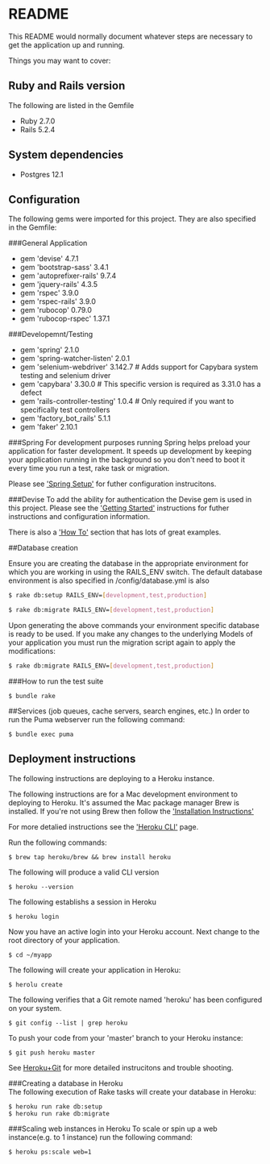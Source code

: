 # README

This README would normally document whatever steps are necessary to get the
application up and running.

Things you may want to cover:

## Ruby and Rails version
The following are listed in the Gemfile
- Ruby 2.7.0
- Rails 5.2.4

## System dependencies
- Postgres 12.1

## Configuration
The following gems were imported for this project. They are
also specified in the Gemfile:

###General Application
- gem 'devise' 4.7.1
- gem 'bootstrap-sass' 3.4.1
- gem 'autoprefixer-rails' 9.7.4
- gem 'jquery-rails' 4.3.5
- gem 'rspec' 3.9.0
- gem 'rspec-rails' 3.9.0
- gem 'rubocop' 0.79.0
- gem 'rubocop-rspec' 1.37.1

###Developemnt/Testing
- gem 'spring' 2.1.0
- gem 'spring-watcher-listen' 2.0.1
- gem 'selenium-webdriver' 3.142.7 # Adds support for Capybara system testing and selenium driver
- gem 'capybara' 3.30.0 # This specific version is required as 3.31.0 has a defect
- gem 'rails-controller-testing' 1.0.4 # Only required if you want to specifically test controllers
- gem 'factory_bot_rails' 5.1.1
- gem 'faker'  2.10.1

###Spring
For development purposes running Spring helps preload your application
for faster development. It speeds up development by keeping your application running in the background so you don't 
need to boot it every time you run a test, rake task or migration. 

Please see ['Spring Setup'](https://github.com/rails/spring#setup) for futher
configuration instrucitons.

###Devise
To add the ability for authentication the Devise gem is used in this project.
Please see the ['Getting Started'](https://github.com/heartcombo/devise#getting-started)
instructions for futher instructions and configuration information.

There is also a ['How To'](https://github.com/heartcombo/devise/wiki/How-Tos) section
that has lots of great examples.

##Database creation

Ensure you are creating the database in the appropriate environment
for which you are working in using the RAILS_ENV switch. The default database
 environment is also specified in /config/database.yml 
is also 
```sh
$ rake db:setup RAILS_ENV=[development,test,production]
```
```sh
$ rake db:migrate RAILS_ENV=[development,test,production]
```
                    
Upon generating the above commands your environment specific database
is ready to be used. If you make any changes to the underlying Models
of your application you must run the migration script again to
apply the modifications:
```sh
$ rake db:migrate RAILS_ENV=[development,test,production]
```

###How to run the test suite
```shell script
$ bundle rake
```

##Services (job queues, cache servers, search engines, etc.)
In order to run the Puma webserver run the following command:
```shell script
$ bundle exec puma
```

## Deployment instructions
The following instructions are deploying to a Heroku instance.

The following instructions are for a Mac development 
environment to deploying to Heroku. It's assumed
the Mac package manager Brew is installed. If you're not
using Brew then follow the ['Installation Instructions'](https://docs.brew.sh/Installation)
    
For more detalied instructions see the ['Heroku CLI'](https://devcenter.heroku.com/articles/heroku-cli0) page.

Run the following commands:
```shell script
$ brew tap heroku/brew && brew install heroku
```
The following will produce a valid CLI version
```shell script
$ heroku --version
```
The following establishs a session in Heroku
```
$ heroku login
```
Now you have an active login into your Heroku account.
Next change to the root directory of your application.
```shell script
$ cd ~/myapp
```    
The following will create your application in Heroku:
```shell script
$ herolu create
```
The following verifies that a Git remote named 'heroku' has been
configured on your system.
```shell script
$ git config --list | grep heroku
```
To push your code from your 'master' branch to your Heroku instance:
```shell script
$ git push heroku master
```    
See [Heroku+Git](https://devcenter.heroku.com/articles/git) for more 
detailed instrucitons and trouble shooting.

###Creating a database in Heroku   
The following execution of Rake tasks will create your database
in Heroku:
```shell script
$ heroku run rake db:setup
$ heroku run rake db:migrate  
``` 

###Scaling web instances in Heroku
To scale or spin up a web instance(e.g. to 1 instance) 
run the following command:
```shell script
$ heroku ps:scale web=1
```